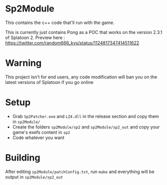 # Sp2Module
This contains the c++ code that'll run with the game.

This is currently just contains Pong as a POC that works on the version 2.3.1 of Splatoon 2. Preview here : https://twitter.com/random666_kys/status/1124817347414511622

# Warning
This project isn't for end users, any code modification will ban you on the latest versions of Splatoon if you go online

# Setup
- Grab `Sp2Patcher.exe` and `LZ4.dll` in the release section and copy them in `sp2Module/`
- Create the folders `sp2Module/sp2` and `sp2Module/sp2_out` and copy your game's exefs content in `sp2`
- Code whatever you want

# Building
After editing `sp2Module/patchConfig.txt`, run `make` and everything will be output in `sp2Module/sp2_out`
